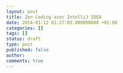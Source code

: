 ```yaml
---
layout: post
title: Zen Coding avec IntelliJ IDEA
date: 2014-01-12 01:27:03.000000000 +01:00
categories: []
tags: []
status: draft
type: post
published: false
author:
comments: true
---
```


